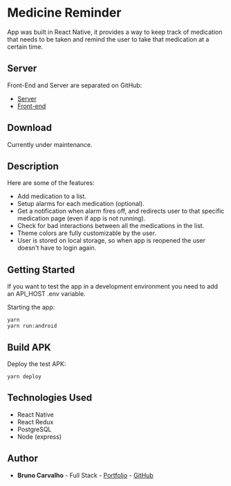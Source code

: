 # Medicine Reminder

App was built in React Native, it provides a way to keep track of medication that needs to be taken and remind the user to take that medication at a certain time.

## Server

Front-End and Server are separated on GitHub:

* [Server](https://github.com/BrunoCDev/medicine-reminder-api)
* [Front-end](https://github.com/BrunoCDev/medicine-reminder-app)

## Download

Currently under maintenance.

## Description

Here are some of the features:

* Add medication to a list.
* Setup alarms for each medication (optional).
* Get a notification when alarm fires off, and redirects user to that specific medication page (even if app is not running).
* Check for bad interactions between all the medications in the list.
* Theme colors are fully customizable by the user.
* User is stored on local storage, so when app is reopened the user doesn't have to login again.

## Getting Started

If you want to test the app in a development environment you need to add an API_HOST .env variable.

Starting the app:

```
yarn
yarn run:android
```

## Build APK

Deploy the test APK:

```
yarn deploy
```

## Technologies Used

* React Native
* React Redux
* PostgreSQL
* Node (express)

## Author

* **Bruno Carvalho** - Full Stack - [Portfolio](https://brunoc.me/) - [GitHub](https://github.com/Brunocdev)
